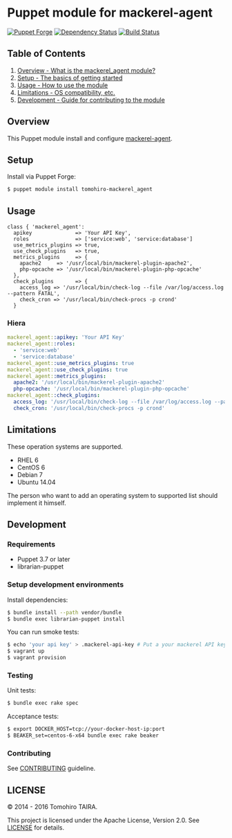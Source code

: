 Puppet module for mackerel-agent
================================================================================

[![Puppet Forge](https://img.shields.io/puppetforge/v/tomohiro/mackerel_agent.svg?style=flat-square)](https://forge.puppetlabs.com/tomohiro/mackerel_agent)
[![Dependency Status](https://img.shields.io/gemnasium/Tomohiro/puppet-mackerel_agent.svg?style=flat-square)](https://gemnasium.com/Tomohiro/puppet-mackerel_agent)
[![Build Status](https://img.shields.io/travis/Tomohiro/puppet-mackerel_agent.svg?style=flat-square)](https://travis-ci.org/Tomohiro/puppet-mackerel_agent)


Table of Contents
--------------------------------------------------------------------------------

1. [Overview - What is the mackerel_agent module?](#overview)
2. [Setup - The basics of getting started](#setup)
3. [Usage - How to use the module](#usage)
4. [Limitations - OS compatibility, etc.](#limitations)
5. [Development - Guide for contributing to the module](#development)


Overview
--------------------------------------------------------------------------------

This Puppet module install and configure [mackerel-agent](https://github.com/mackerelio/mackerel-agent).


Setup
--------------------------------------------------------------------------------

Install via Puppet Forge:

```sh
$ puppet module install tomohiro-mackerel_agent
```


Usage
--------------------------------------------------------------------------------

```puppet
class { 'mackerel_agent':
  apikey              => 'Your API Key',
  roles               => ['service:web', 'service:database']
  use_metrics_plugins => true,
  use_check_plugins   => true,
  metrics_plugins     => {
    apache2     => '/usr/local/bin/mackerel-plugin-apache2',
    php-opcache => '/usr/local/bin/mackerel-plugin-php-opcache'
  },
  check_plugins       => {
    access_log => '/usr/local/bin/check-log --file /var/log/access.log --pattern FATAL',
    check_cron => '/usr/local/bin/check-procs -p crond'
  }
```

### Hiera

```yaml
mackerel_agent::apikey: 'Your API Key'
mackerel_agent::roles:
  - 'service:web'
  - 'service:database'
mackerel_agent::use_metrics_plugins: true
mackerel_agent::use_check_plugins: true
mackerel_agent::metrics_plugins:
  apache2: '/usr/local/bin/mackerel-plugin-apache2'
  php-opcache: '/usr/local/bin/mackerel-plugin-php-opcache'
mackerel_agent::check_plugins:
  access_log: '/usr/local/bin/check-log --file /var/log/access.log --pattern FATAL'
  check_cron: '/usr/local/bin/check-procs -p crond'
```


Limitations
--------------------------------------------------------------------------------

These operation systems are supported.

- RHEL 6
- CentOS 6
- Debian 7
- Ubuntu 14.04

The person who want to add an operating system to supported list should implement it himself.


Development
--------------------------------------------------------------------------------

### Requirements

- Puppet 3.7 or later
- librarian-puppet


### Setup development environments

Install dependencies:

```sh
$ bundle install --path vendor/bundle
$ bundle exec librarian-puppet install
```

You can run smoke tests:

```sh
$ echo 'your api key' > .mackerel-api-key # Put a your mackerel API key
$ vagrant up
$ vagrant provision
```


### Testing

Unit tests:

```sh
$ bundle exec rake spec
```

Acceptance tests:

```sh
$ export DOCKER_HOST=tcp://your-docker-host-ip:port
$ BEAKER_set=centos-6-x64 bundle exec rake beaker
```


### Contributing

See [CONTRIBUTING](CONTRIBUTING.md) guideline.


LICENSE
--------------------------------------------------------------------------------

&copy; 2014 - 2016 Tomohiro TAIRA.

This project is licensed under the Apache License, Version 2.0.
See [LICENSE](LICENSE) for details.
